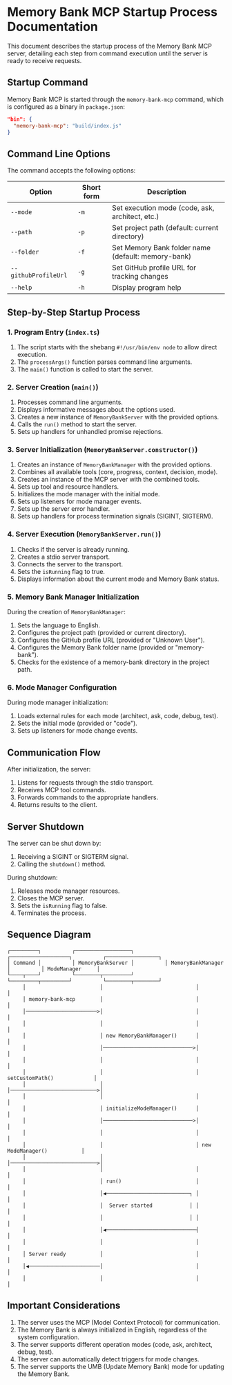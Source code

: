# Memory Bank MCP Startup Process Documentation

This document describes the startup process of the Memory Bank MCP server, detailing each step from command execution until the server is ready to receive requests.

## Startup Command

Memory Bank MCP is started through the `memory-bank-mcp` command, which is configured as a binary in `package.json`:

```json
"bin": {
  "memory-bank-mcp": "build/index.js"
}
```

## Command Line Options

The command accepts the following options:

| Option               | Short form | Description                                        |
| -------------------- | ---------- | -------------------------------------------------- |
| `--mode`             | `-m`       | Set execution mode (code, ask, architect, etc.)    |
| `--path`             | `-p`       | Set project path (default: current directory)      |
| `--folder`           | `-f`       | Set Memory Bank folder name (default: memory-bank) |
| `--githubProfileUrl` | `-g`       | Set GitHub profile URL for tracking changes        |
| `--help`             | `-h`       | Display program help                               |

## Step-by-Step Startup Process

### 1. Program Entry (`index.ts`)

1. The script starts with the shebang `#!/usr/bin/env node` to allow direct execution.
2. The `processArgs()` function parses command line arguments.
3. The `main()` function is called to start the server.

### 2. Server Creation (`main()`)

1. Processes command line arguments.
2. Displays informative messages about the options used.
3. Creates a new instance of `MemoryBankServer` with the provided options.
4. Calls the `run()` method to start the server.
5. Sets up handlers for unhandled promise rejections.

### 3. Server Initialization (`MemoryBankServer.constructor()`)

1. Creates an instance of `MemoryBankManager` with the provided options.
2. Combines all available tools (core, progress, context, decision, mode).
3. Creates an instance of the MCP server with the combined tools.
4. Sets up tool and resource handlers.
5. Initializes the mode manager with the initial mode.
6. Sets up listeners for mode manager events.
7. Sets up the server error handler.
8. Sets up handlers for process termination signals (SIGINT, SIGTERM).

### 4. Server Execution (`MemoryBankServer.run()`)

1. Checks if the server is already running.
2. Creates a stdio server transport.
3. Connects the server to the transport.
4. Sets the `isRunning` flag to true.
5. Displays information about the current mode and Memory Bank status.

### 5. Memory Bank Manager Initialization

During the creation of `MemoryBankManager`:

1. Sets the language to English.
2. Configures the project path (provided or current directory).
3. Configures the GitHub profile URL (provided or "Unknown User").
4. Configures the Memory Bank folder name (provided or "memory-bank").
5. Checks for the existence of a memory-bank directory in the project path.

### 6. Mode Manager Configuration

During mode manager initialization:

1. Loads external rules for each mode (architect, ask, code, debug, test).
2. Sets the initial mode (provided or "code").
3. Sets up listeners for mode change events.

## Communication Flow

After initialization, the server:

1. Listens for requests through the stdio transport.
2. Receives MCP tool commands.
3. Forwards commands to the appropriate handlers.
4. Returns results to the client.

## Server Shutdown

The server can be shut down by:

1. Receiving a SIGINT or SIGTERM signal.
2. Calling the `shutdown()` method.

During shutdown:

1. Releases mode manager resources.
2. Closes the MCP server.
3. Sets the `isRunning` flag to false.
4. Terminates the process.

## Sequence Diagram

```
┌─────────┐          ┌──────────────────┐          ┌───────────────────┐          ┌─────────────────┐
│ Command │          │ MemoryBankServer │          │ MemoryBankManager │          │ ModeManager     │
└────┬────┘          └────────┬─────────┘          └─────────┬─────────┘          └────────┬────────┘
     │                        │                              │                             │
     │ memory-bank-mcp        │                              │                             │
     │───────────────────────>│                              │                             │
     │                        │                              │                             │
     │                        │ new MemoryBankManager()      │                             │
     │                        │─────────────────────────────>│                             │
     │                        │                              │                             │
     │                        │                              │ setCustomPath()             │
     │                        │                              │────────────────────────────>│
     │                        │                              │                             │
     │                        │ initializeModeManager()      │                             │
     │                        │─────────────────────────────>│                             │
     │                        │                              │                             │
     │                        │                              │ new ModeManager()           │
     │                        │                              │────────────────────────────>│
     │                        │                              │                             │
     │                        │ run()                        │                             │
     │                        │◀───────────────────────────┐ │                             │
     │                        │  Server started            │ │                             │
     │                        │                            │ │                             │
     │                        │◀─────────────────────────────┤                             │
     │                        │                              │                             │
     │ Server ready           │                              │                             │
     │◀───────────────────────│                              │                             │
     │                        │                              │                             │
```

## Important Considerations

1. The server uses the MCP (Model Context Protocol) for communication.
2. The Memory Bank is always initialized in English, regardless of the system configuration.
3. The server supports different operation modes (code, ask, architect, debug, test).
4. The server can automatically detect triggers for mode changes.
5. The server supports the UMB (Update Memory Bank) mode for updating the Memory Bank.
